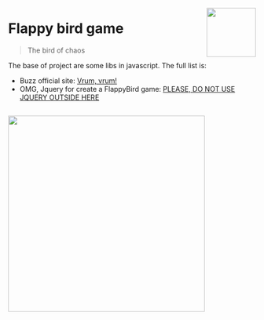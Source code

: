 <img
  src="http://2.bp.blogspot.com/-J_DyVs7f4lE/VAUhqykQXYI/AAAAAAAALaE/AoPhYzqCWjE/s1600/Flappy%2BBird%2B1.gif" 
  align="right"
  width="100"
  height="100"
/>

# Flappy bird game
> The bird of chaos 

The base of project are some libs in javascript. The full list is:

- Buzz official site: [Vrum, vrum!](https://buzz.jaysalvat.com/)
- OMG, Jquery for create a FlappyBird game: [PLEASE, DO NOT USE JQUERY OUTSIDE HERE](https://jquery.com/)

##

<img
  src="https://pics.me.me/lets-see-what-our-app-is-really-using-backbone-jquery-62515099.png"
  align="center"
  with="500"
  height="400"
/>
